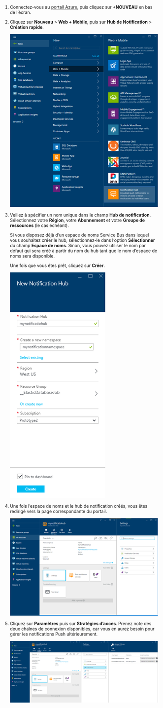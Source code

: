 

1. Connectez-vous au [portail Azure](https://portal.azure.com), puis cliquez sur **+NOUVEAU** en bas de l’écran.

2. Cliquez sur **Nouveau** > **Web + Mobile**, puis sur **Hub de Notification** > **Création rapide**.

   	![Portail Azure - Création de hubs de notification](./media/notification-hubs-portal-create-new-hub/notification-hubs-azure-portal-create.png)

3. Veillez à spécifier un nom unique dans le champ **Hub de notification**. Sélectionnez votre **Région**, votre **Abonnement** et votre **Groupe de ressources** (le cas échéant).
 
	Si vous disposez déjà d’un espace de noms Service Bus dans lequel vous souhaitez créer le hub, sélectionnez-le dans l’option **Sélectionner** du champ **Espace de noms**. Sinon, vous pouvez utiliser le nom par défaut qui sera créé à partir du nom du hub tant que le nom d’espace de noms sera disponible.

	Une fois que vous êtes prêt, cliquez sur **Créer**.

   	![Portail Azure - Définition des propriétés du hub de notification](./media/notification-hubs-portal-create-new-hub/notification-hubs-azure-portal-settings.png)

4. Une fois l’espace de noms et le hub de notification créés, vous êtes redirigé vers la page correspondante du portail.

   	![Portail Azure - Page du portail du hub de notification](./media/notification-hubs-portal-create-new-hub/notification-hubs-azure-portal-page.png)
       
5. Cliquez sur **Paramètres** puis sur **Stratégies d’accès**. Prenez note des deux chaînes de connexion disponibles, car vous en aurez besoin pour gérer les notifications Push ultérieurement.

   	![Portail Azure - Chaînes de connexion du hub de notification](./media/notification-hubs-portal-create-new-hub/notification-hubs-connection-strings-portal.png)

<!---HONumber=AcomDC_0309_2016-->